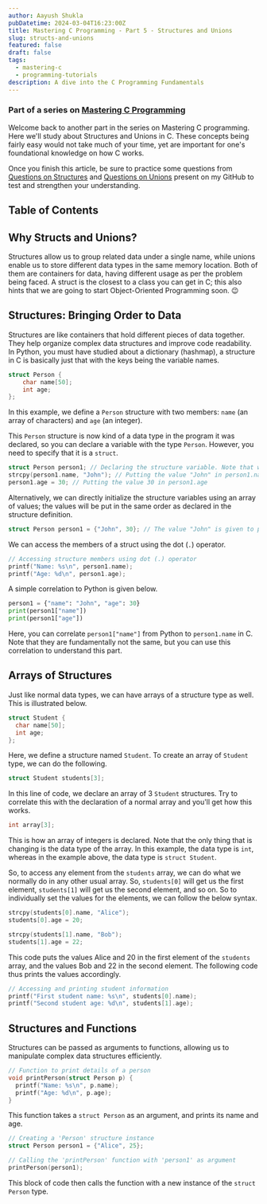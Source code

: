 ```yaml
---
author: Aayush Shukla
pubDatetime: 2024-03-04T16:23:00Z
title: Mastering C Programming - Part 5 - Structures and Unions
slug: structs-and-unions
featured: false
draft: false
tags:
  - mastering-c
  - programming-tutorials
description: A dive into the C Programming Fundamentals
---
```


### Part of a series on [Mastering C Programming](/tags/mastering-c)

Welcome back to another part in the series on Mastering C programming. Here we'll study about Structures and Unions in C. These concepts being fairly easy would not take much of your time, yet are important for one's foundational knowledge on how C works.

Once you finish this article, be sure to practice some questions from [Questions on Structures](https://github.com/a2ys/learning-cpp?tab=readme-ov-file#structures) and [Questions on Unions](https://github.com/a2ys/learning-cpp?tab=readme-ov-file#unions) present on my GitHub to test and strengthen your understanding.

## Table of Contents

## Why Structs and Unions?

Structures allow us to group related data under a single name, while unions enable us to store different data types in the same memory location. Both of them are containers for data, having different usage as per the problem being faced. A struct is the closest to a class you can get in C; this also hints that we are going to start Object-Oriented Programming soon. 😉

## Structures: Bringing Order to Data

Structures are like containers that hold different pieces of data together. They help organize complex data structures and improve code readability. In Python, you must have studied about a dictionary (hashmap), a structure in C is basically just that with the keys being the variable names.

```c
struct Person {
    char name[50];
    int age;
};
```

In this example, we define a `Person` structure with two members: `name` (an array of characters) and `age` (an integer).

This `Person` structure is now kind of a data type in the program it was declared, so you can declare a variable with the type `Person`. However, you need to specify that it is a `struct`.

```c
struct Person person1; // Declaring the structure variable. Note that we are using the keyword struct here.
strcpy(person1.name, "John"); // Putting the value "John" in person1.name
person1.age = 30; // Putting the value 30 in person1.age
```

Alternatively, we can directly initialize the structure variables using an array of values; the values will be put in the same order as declared in the structure definition.

```c
struct Person person1 = {"John", 30}; // The value "John" is given to person1.name, and the value 30 is given to person1.age
```

We can access the members of a struct using the dot (`.`) operator.

```c
// Accessing structure members using dot (.) operator
printf("Name: %s\n", person1.name);
printf("Age: %d\n", person1.age);
```

A simple correlation to Python is given below.

```python
person1 = {"name": "John", "age": 30}
print(person1["name"])
print(person1["age"])
```

Here, you can correlate `person1["name"]` from Python to `person1.name` in C. Note that they are fundamentally not the same, but you can use this correlation to understand this part.

## Arrays of Structures

Just like normal data types, we can have arrays of a structure type as well. This is illustrated below.

```c
struct Student {
  char name[50];
  int age;
};
```

Here, we define a structure named `Student`. To create an array of `Student` type, we can do the following.

```c
struct Student students[3];
```

In this line of code, we declare an array of 3 `Student` structures. Try to correlate this with the declaration of a normal array and you'll get how this works.

```c
int array[3];
```

This is how an array of integers is declared. Note that the only thing that is changing is the data type of the array. In this example, the data type is `int`, whereas in the example above, the data type is `struct Student`.

So, to access any element from the `students` array, we can do what we normally do in any other usual array. So, `students[0]` will get us the first element, `students[1]` will get us the second element, and so on. So to individually set the values for the elements, we can follow the below syntax.

```c
strcpy(students[0].name, "Alice");
students[0].age = 20;

strcpy(students[1].name, "Bob");
students[1].age = 22;
```

This code puts the values Alice and 20 in the first element of the `students` array, and the values Bob and 22 in the second element. The following code thus prints the values accordingly.

```c
// Accessing and printing student information
printf("First student name: %s\n", students[0].name);
printf("Second student age: %d\n", students[1].age);
```

## Structures and Functions

Structures can be passed as arguments to functions, allowing us to manipulate complex data structures efficiently.

```c
// Function to print details of a person
void printPerson(struct Person p) {
  printf("Name: %s\n", p.name);
  printf("Age: %d\n", p.age);
}
```

This function takes a `struct Person` as an argument, and prints its name and age.

```c
// Creating a 'Person' structure instance
struct Person person1 = {"Alice", 25};

// Calling the 'printPerson' function with 'person1' as argument
printPerson(person1);
```

This block of code then calls the function with a new instance of the `struct Person` type.
